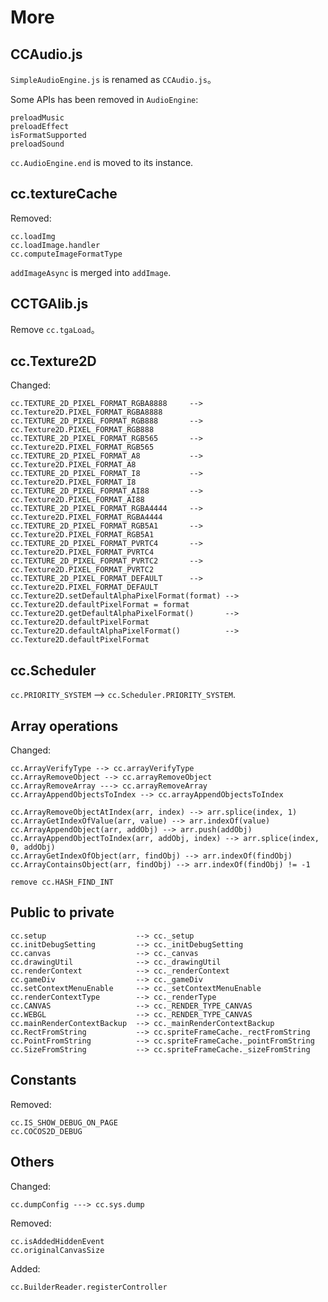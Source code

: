 # More

## CCAudio.js

`SimpleAudioEngine.js` is renamed as `CCAudio.js`。

Some APIs has been removed in `AudioEngine`:

```
preloadMusic
preloadEffect
isFormatSupported
preloadSound
```

`cc.AudioEngine.end` is moved to its instance.

## cc.textureCache

Removed:

```
cc.loadImg
cc.loadImage.handler
cc.computeImageFormatType
```

`addImageAsync` is merged into `addImage`.

## CCTGAlib.js

Remove `cc.tgaLoad`。

## cc.Texture2D

Changed:

```
cc.TEXTURE_2D_PIXEL_FORMAT_RGBA8888     --> cc.Texture2D.PIXEL_FORMAT_RGBA8888
cc.TEXTURE_2D_PIXEL_FORMAT_RGB888       --> cc.Texture2D.PIXEL_FORMAT_RGB888
cc.TEXTURE_2D_PIXEL_FORMAT_RGB565       --> cc.Texture2D.PIXEL_FORMAT_RGB565
cc.TEXTURE_2D_PIXEL_FORMAT_A8           --> cc.Texture2D.PIXEL_FORMAT_A8
cc.TEXTURE_2D_PIXEL_FORMAT_I8           --> cc.Texture2D.PIXEL_FORMAT_I8
cc.TEXTURE_2D_PIXEL_FORMAT_AI88         --> cc.Texture2D.PIXEL_FORMAT_AI88
cc.TEXTURE_2D_PIXEL_FORMAT_RGBA4444     --> cc.Texture2D.PIXEL_FORMAT_RGBA4444
cc.TEXTURE_2D_PIXEL_FORMAT_RGB5A1       --> cc.Texture2D.PIXEL_FORMAT_RGB5A1
cc.TEXTURE_2D_PIXEL_FORMAT_PVRTC4       --> cc.Texture2D.PIXEL_FORMAT_PVRTC4
cc.TEXTURE_2D_PIXEL_FORMAT_PVRTC2       --> cc.Texture2D.PIXEL_FORMAT_PVRTC2
cc.TEXTURE_2D_PIXEL_FORMAT_DEFAULT      --> cc.Texture2D.PIXEL_FORMAT_DEFAULT
cc.Texture2D.setDefaultAlphaPixelFormat(format) --> cc.Texture2D.defaultPixelFormat = format
cc.Texture2D.getDefaultAlphaPixelFormat()       --> cc.Texture2D.defaultPixelFormat
cc.Texture2D.defaultAlphaPixelFormat()          --> cc.Texture2D.defaultPixelFormat
```

## cc.Scheduler

`cc.PRIORITY_SYSTEM` --> `cc.Scheduler.PRIORITY_SYSTEM`.


## Array operations

Changed:

```
cc.ArrayVerifyType --> cc.arrayVerifyType
cc.ArrayRemoveObject --> cc.arrayRemoveObject
cc.ArrayRemoveArray ---> cc.arrayRemoveArray
cc.ArrayAppendObjectsToIndex --> cc.arrayAppendObjectsToIndex

cc.ArrayRemoveObjectAtIndex(arr, index) --> arr.splice(index, 1)
cc.ArrayGetIndexOfValue(arr, value) --> arr.indexOf(value)
cc.ArrayAppendObject(arr, addObj) --> arr.push(addObj)
cc.ArrayAppendObjectToIndex(arr, addObj, index) --> arr.splice(index, 0, addObj)
cc.ArrayGetIndexOfObject(arr, findObj) --> arr.indexOf(findObj)
cc.ArrayContainsObject(arr, findObj) --> arr.indexOf(findObj) != -1

remove cc.HASH_FIND_INT
```

## Public to private

```
cc.setup                    --> cc._setup
cc.initDebugSetting         --> cc._initDebugSetting
cc.canvas                   --> cc._canvas
cc.drawingUtil              --> cc._drawingUtil
cc.renderContext            --> cc._renderContext
cc.gameDiv                  --> cc._gameDiv
cc.setContextMenuEnable     --> cc._setContextMenuEnable
cc.renderContextType        --> cc._renderType
cc.CANVAS                   --> cc._RENDER_TYPE_CANVAS
cc.WEBGL                    --> cc._RENDER_TYPE_CANVAS
cc.mainRenderContextBackup  --> cc._mainRenderContextBackup
cc.RectFromString           --> cc.spriteFrameCache._rectFromString
cc.PointFromString          --> cc.spriteFrameCache._pointFromString
cc.SizeFromString           --> cc.spriteFrameCache._sizeFromString
```

## Constants

Removed:

```
cc.IS_SHOW_DEBUG_ON_PAGE
cc.COCOS2D_DEBUG
```


## Others

Changed:

```
cc.dumpConfig ---> cc.sys.dump

```

Removed:

```
cc.isAddedHiddenEvent
cc.originalCanvasSize
```

Added:

```
cc.BuilderReader.registerController
```
